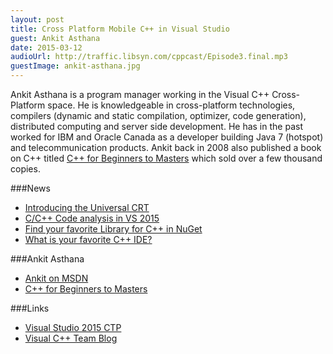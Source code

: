 ```yaml
---
layout: post
title: Cross Platform Mobile C++ in Visual Studio
guest: Ankit Asthana
date: 2015-03-12
audioUrl: http://traffic.libsyn.com/cppcast/Episode3.final.mp3
guestImage: ankit-asthana.jpg
---
```


Ankit Asthana is a program manager working in the Visual C++ Cross-Platform space. He is knowledgeable in cross-platform technologies, compilers (dynamic and static compilation, optimizer, code generation), distributed computing and server side development. He has in the past worked for IBM and Oracle Canada as a developer building Java 7 (hotspot) and telecommunication products. Ankit back in 2008 also published a book on C++ titled [C++ for Beginners to Masters](http://amzn.to/1AiKa3c) which sold over a few thousand copies.

###News

 - [Introducing the Universal CRT](http://blogs.msdn.com/b/vcblog/archive/2015/03/03/introducing-the-universal-crt.aspx)
 - [C/C++ Code analysis in VS 2015](http://blogs.msdn.com/b/vcblog/archive/2015/02/02/c-c-code-analysis-in-vs2015.aspx)
 - [Find your favorite Library for C++ in NuGet](http://blogs.msdn.com/b/vcblog/archive/2015/02/13/find-your-favorite-library-for-c-in-nuget.aspx)
 - [What is your favorite C++ IDE?](https://polldaddy.com/poll/8676351/?view=results)
 
###Ankit Asthana

 - [Ankit on MSDN](https://social.msdn.microsoft.com/profile/ankit%20asthana/)
 - [C++ for Beginners to Masters](http://amzn.to/1AiKa3c)
 
###Links

 - [Visual Studio 2015 CTP](https://www.visualstudio.com/en-us/news/vs2015-vs.aspx)
 - [Visual C++ Team Blog](http://blogs.msdn.com/b/vcblog/)

